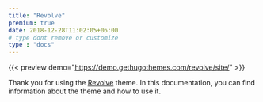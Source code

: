 ```yaml
---
title: "Revolve"
premium: true
date: 2018-12-28T11:02:05+06:00 
# type dont remove or customize
type : "docs"
---
```


{{< preview demo="https://demo.gethugothemes.com/revolve/site/" >}}

Thank you for using the [Revolve](https://gethugothemes.com/themes/revolve/) theme. In this documentation, you can find information about the theme and how to use it.
